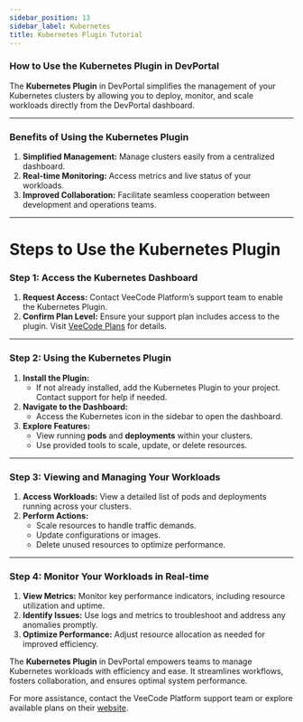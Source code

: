 ```yaml
---
sidebar_position: 13
sidebar_label: Kubernetes 
title: Kubernetes Plugin Tutorial
---
```


### How to Use the Kubernetes Plugin in DevPortal

The **Kubernetes Plugin** in DevPortal simplifies the management of your Kubernetes clusters by allowing you to deploy, monitor, and scale workloads directly from the DevPortal dashboard.

---

### Benefits of Using the Kubernetes Plugin

1. **Simplified Management:** Manage clusters easily from a centralized dashboard.
2. **Real-time Monitoring:** Access metrics and live status of your workloads.
3. **Improved Collaboration:** Facilitate seamless cooperation between development and operations teams.

---

# Steps to Use the Kubernetes Plugin

### Step 1: Access the Kubernetes Dashboard

1. **Request Access:** Contact VeeCode Platform’s support team to enable the Kubernetes Plugin.
2. **Confirm Plan Level:** Ensure your support plan includes access to the plugin. Visit [VeeCode Plans](https://platform.vee.codes/compare-plans/) for details.

---

### Step 2: Using the Kubernetes Plugin

1. **Install the Plugin:**
    - If not already installed, add the Kubernetes Plugin to your project. Contact support for help if needed.
2. **Navigate to the Dashboard:**
    - Access the Kubernetes icon in the sidebar to open the dashboard.
3. **Explore Features:**
    - View running **pods** and **deployments** within your clusters.
    - Use provided tools to scale, update, or delete resources.

---

### Step 3: Viewing and Managing Your Workloads

1. **Access Workloads:** View a detailed list of pods and deployments running across your clusters.
2. **Perform Actions:**
    - Scale resources to handle traffic demands.
    - Update configurations or images.
    - Delete unused resources to optimize performance.

---

### Step 4: Monitor Your Workloads in Real-time

1. **View Metrics:** Monitor key performance indicators, including resource utilization and uptime.
2. **Identify Issues:** Use logs and metrics to troubleshoot and address any anomalies promptly.
3. **Optimize Performance:** Adjust resource allocation as needed for improved efficiency.

The **Kubernetes Plugin** in DevPortal empowers teams to manage Kubernetes workloads with efficiency and ease. It streamlines workflows, fosters collaboration, and ensures optimal system performance.

For more assistance, contact the VeeCode Platform support team or explore available plans on their [website](https://platform.vee.codes/compare-plans/).
